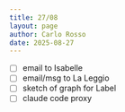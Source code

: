 ```yaml
---
title: 27/08
layout: page
author: Carlo Rosso
date: 2025-08-27
---
```


- [ ] email to Isabelle
- [ ] email/msg to La Leggio
- [ ] sketch of graph for Label
- [ ] claude code proxy
